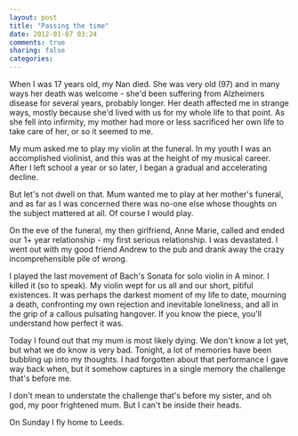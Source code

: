 ```yaml
---
layout: post
title: "Passing the time"
date: 2012-01-07 03:24
comments: true
sharing: false
categories: 
---
```


When I was 17 years old, my Nan died. She was very old (97) and in
many ways her death was welcome - she'd been suffering from Alzheimers
disease for several years, probably longer. Her death affected me in
strange ways, mostly because she'd lived with us for my whole life to
that point. As she fell into infirmity, my mother had more or less
sacrificed her own life to take care of her, or so it seemed to me.

My mum asked me to play my violin at the funeral. In my youth I was an
accomplished violinist, and this was at the height of my musical
career. After I left school a year or so later, I began a gradual and
accelerating decline.

But let's not dwell on that. Mum wanted me to play at her mother's
funeral, and as far as I was concerned there was no-one else whose
thoughts on the subject mattered at all. Of course I would play.

On the eve of the funeral, my then girlfriend, Anne Marie, called and
ended our 1+ year relationship - my first serious relationship. I was
devastated. I went out with my good friend Andrew to the pub and drank
away the crazy incomprehensible pile of wrong.

I played the last movement of Bach's Sonata for solo violin in A
minor. I killed it (so to speak). My violin wept for us all and our
short, pitiful existences. It was perhaps the darkest moment of my
life to date, mourning a death, confronting my own rejection and
inevitable loneliness, and all in the grip of a callous pulsating
hangover. If you know the piece, you'll understand how perfect it was.

Today I found out that my mum is most likely dying. We don't know a
lot yet, but what we do know is very bad. Tonight, a lot of memories
have been bubbling up into my thoughts. I had forgotten about that
performance I gave way back when, but it somehow captures in a single
memory the challenge that's before me.

I don't mean to understate the challenge that's before my sister, and
oh god, my poor frightened mum. But I can't be inside their heads.

On Sunday I fly home to Leeds.
